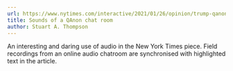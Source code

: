 ```yaml
---
url: https://www.nytimes.com/interactive/2021/01/26/opinion/trump-qanon-washington-capitol-hill.html
title: Sounds of a QAnon chat room
author: Stuart A. Thompson
---
```


An interesting and daring use of audio in the New York Times piece. Field recordings from an online audio chatroom are synchronised with highlighted text in the article.
